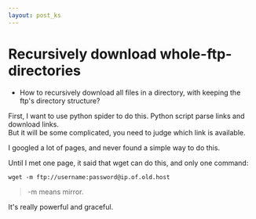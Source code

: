```yaml
---
layout: post_ks
---
```


# Recursively download whole-ftp-directories

- How to recursively download all files in a directory, with keeping the ftp's directory structure?

First, I want to use python spider to do this. Python script parse links and download links.  
But it will be some complicated, you need to judge which link is available.

I googled a lot of pages, and never found a simple way to do this.

Until I met one page, it said  that wget can do this, and only one command:

    wget -m ftp://username:password@ip.of.old.host

> -m means mirror.

It's really powerful and graceful.
